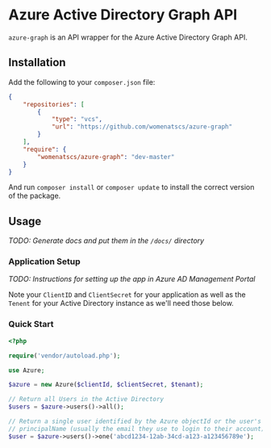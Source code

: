 # Azure Active Directory Graph API
`azure-graph` is an API wrapper for the Azure Active Directory Graph API.

## Installation
Add the following to your `composer.json` file:
```json
{
    "repositories": [
        {
            "type": "vcs",
            "url": "https://github.com/womenatscs/azure-graph"
        }
    ],
    "require": {
        "womenatscs/azure-graph": "dev-master"
    }
}
```
And run `composer install` or `composer update` to install the correct
version
of the package.

## Usage
*TODO: Generate docs and put them in the `/docs/` directory*

### Application Setup
*TODO: Instructions for setting up the app in Azure AD Management Portal*

Note your `ClientID` and `ClientSecret` for your application as well as the
`Tenent` for your Active Directory instance as we'll need those below.

### Quick Start
```php
<?php

require('vendor/autoload.php');

use Azure;

$azure = new Azure($clientId, $clientSecret, $tenant);

// Return all Users in the Active Directory
$users = $azure->users()->all();

// Return a single user identified by the Azure objectId or the user's
// principalName (usually the email they use to login to their account)
$user = $azure->users()->one('abcd1234-12ab-34cd-a123-a123456789e');
```
